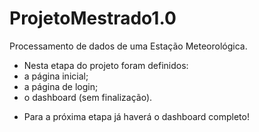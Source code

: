 # ProjetoMestrado1.0
Processamento de dados de uma Estação Meteorológica.

- Nesta etapa do projeto foram definidos:
- a página inicial;
- a página de login;
- o dashboard (sem finalização).

* Para a próxima etapa já haverá o dashboard completo!
